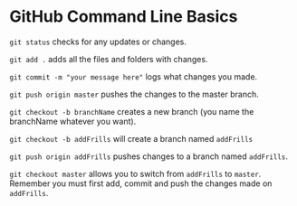 # GitHub Command Line Basics

`git status` checks for any updates or changes.

`git add .` adds all the files and folders with changes.

`git commit -m "your message here"` logs what changes you made.

`git push origin master` pushes the changes to the master branch.

`git checkout -b branchName` creates a new branch (you name the branchName whatever you want).

`git checkout -b addFrills` will create a branch named `addFrills`

`git push origin addFrills` pushes changes to a branch named `addFrills`.

`git checkout master` allows you to switch from `addFrills` to `master`. Remember you must first add, commit and push the changes made on `addFrills`.
